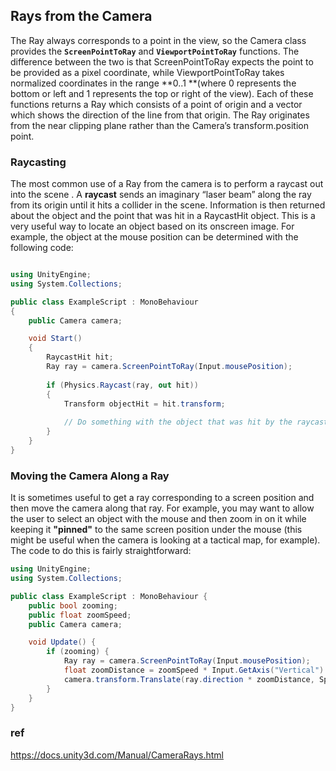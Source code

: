 ## Rays from the Camera

 The Ray always corresponds to a point in the view, so the Camera class provides the **`ScreenPointToRay`** and **`ViewportPointToRay`** functions. The difference between the two is that ScreenPointToRay expects the point to be provided as a pixel
 coordinate, while ViewportPointToRay takes normalized coordinates in the range **0..1 **(where 0 represents the bottom or left and 1 represents the top or right of the view). Each of these functions returns a Ray which consists of a point of origin and a vector which shows the direction of the line from that origin. The Ray originates from the near clipping plane
 rather than the Camera’s transform.position point.
 
### Raycasting

The most common use of a Ray from the camera is to perform a raycast out into the scene
. A **raycast** sends an imaginary “laser beam” along the ray from its origin until it hits a collider
 in the scene. Information is then returned about the object and the point that was hit in a RaycastHit object. This is a very useful way to locate an object based on its onscreen image. For example, the object at the mouse position can be determined with the following code:

```cs

using UnityEngine;
using System.Collections;

public class ExampleScript : MonoBehaviour 
{
    public Camera camera;

    void Start()
    {
        RaycastHit hit;
        Ray ray = camera.ScreenPointToRay(Input.mousePosition);
        
        if (Physics.Raycast(ray, out hit)) 
        {
            Transform objectHit = hit.transform;
            
            // Do something with the object that was hit by the raycast.
        }
    }
}

```

### Moving the Camera Along a Ray
It is sometimes useful to get a ray corresponding to a screen position and then move the camera along that ray. For example, you may want to allow the user to select an object with the mouse and then zoom in on it while keeping it **"pinned"** to the same screen position under the mouse (this might be useful when the camera is looking at a tactical map, for example). The code to do this is fairly straightforward:

```cs
using UnityEngine;
using System.Collections;

public class ExampleScript : MonoBehaviour {
    public bool zooming;
    public float zoomSpeed;
    public Camera camera;

    void Update() {
        if (zooming) {
            Ray ray = camera.ScreenPointToRay(Input.mousePosition);
            float zoomDistance = zoomSpeed * Input.GetAxis("Vertical") * Time.deltaTime;
            camera.transform.Translate(ray.direction * zoomDistance, Space.World);
        }
    }
}
```




### ref 
https://docs.unity3d.com/Manual/CameraRays.html
